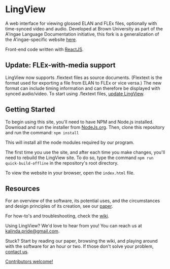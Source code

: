 # LingView 
A web interface for viewing glossed ELAN and FLEx files, optionally with time-synced video and audio. Developed at Brown University as part of the A'ingae Language Documentation initiative, this fork is a generalization of the A'ingae-specific website [here](https://github.com/Designist/Korpus).

Front-end code written with [ReactJS](https://reactjs.org/). 

## Update: FLEx-with-media support
LingView now supports .flextext files as source documents. (Flextext is the format used for exporting a file from ELAN to FLEx or vice versa.) The new format can include timing information and can therefore be displayed with synced audio/video. To start using .flextext files, [update LingView](https://github.com/BrownCLPS/LingView/wiki/Update-LingView).

## Getting Started
To begin using this site, you'll need to have NPM and Node.js installed. Download and run the installer from [NodeJs.org](https://nodejs.org/). Then, clone this repository and run the command:
    `npm install`
    
This will install all the node modules required by our program. 

The first time you use the site, and after each time you make changes, you'll need to rebuild the LingView site. To do so, type the command `npm run quick-build-offline` in the repository's root directory. 

To view the website in your browser, open the `index.html` file.

## Resources

For an overview of the software, its potential uses, and the circumstances and design principles of its creation, see our [paper](http://hdl.handle.net/10125/24916).

For how-to's and troubleshooting, check the [wiki](https://github.com/BrownCLPS/LingView/wiki). 

Using LingView? We'd love to hear from you! You can reach us at [kalinda.pride@gmail.com](mailto:kalinda.pride@gmail.com).

Stuck? Start by reading our paper, browsing the wiki, and playing around with the software for an hour or two. If those don't solve your problem, [contact us](mailto:kalinda.pride@gmail.com).

[Contributors welcome!](https://github.com/BrownCLPS/LingView/wiki/Contributors) 
